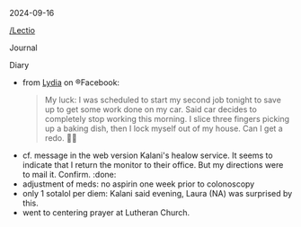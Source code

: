2024-09-16
 
[/Lectio](/Lectio.md)
 
Journal

  Diary
- from [Lydia](/Lydia.md) on ®Facebook:
  > My luck: I was scheduled to start my second job tonight to save up to get some work done on my car. Said car decides to completely stop working this morning. I slice three fingers picking up a baking dish, then I lock myself out of my house. Can I get a redo. 🤦‍♀️
- cf. message in the web version Kalani's healow service. It seems to indicate that I return the monitor to their office. But my directions were to mail it. Confirm. :done:
- adjustment of meds: no aspirin one week prior to colonoscopy
- only 1 sotalol per diem: Kalani said evening, Laura (NA) was surprised by this.
- went to centering prayer at Lutheran Church.
